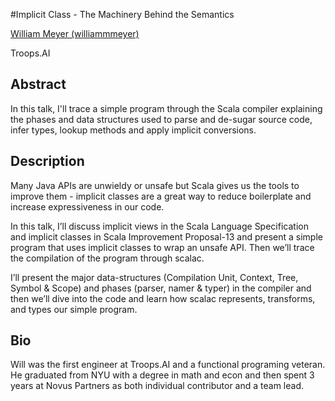 #Implicit Class - The Machinery Behind the Semantics

[William Meyer (williammmeyer)](http://twitter.com/williammmeyer)

Troops.AI

## Abstract

In this talk, I'll trace a simple program through the Scala compiler explaining the phases and data structures used to parse and de-sugar source code, infer types, lookup methods and apply implicit conversions.

## Description

Many Java APIs are unwieldy or unsafe but Scala gives us the tools to improve them - implicit classes are a great way to reduce boilerplate and increase expressiveness in our code.

In this talk, I’ll discuss implicit views in the Scala Language Specification and implicit classes in Scala Improvement Proposal-13 and present a simple program that uses implicit classes to wrap an unsafe API. Then we’ll trace the compilation of the program through scalac.

I’ll present the major data-structures (Compilation Unit, Context, Tree, Symbol & Scope) and phases (parser, namer & typer) in the compiler and then we’ll dive into the code and learn how scalac represents, transforms, and types our simple program.

## Bio
  
Will was the first engineer at Troops.AI and a functional programing veteran. He graduated from NYU with a degree in math and econ and then spent 3 years at Novus Partners as both individual contributor and a team lead.